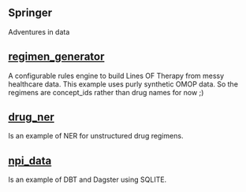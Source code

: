 ## Springer
Adventures in data

## [regimen_generator](https://github.com/mmcdaris77/Springer/tree/master/regimen_generator)
A configurable rules engine to build Lines OF Therapy from messy healthcare data.  This example uses purly synthetic OMOP data.  So the regimens are concept_ids rather than drug names for now ;) 

## [drug_ner](https://github.com/mmcdaris77/Springer/tree/master/drug_ner)
Is an example of NER for unstructured drug regimens.

## [npi_data](https://github.com/mmcdaris77/Springer/tree/master/npi_data)
Is an example of DBT and Dagster using SQLITE. 
